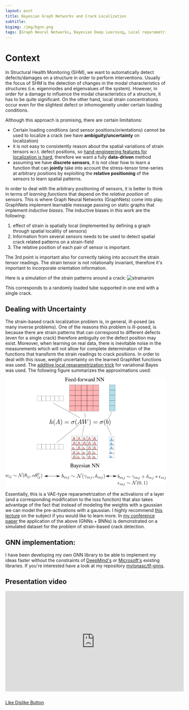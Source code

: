 ```yaml
---
layout: post
title: Bayesian Graph Networks and Crack Localization
subtitle: 
bigimg: /img/bgnn.png
tags: [Graph Neural Networks, Bayesian Deep Learning, Local reparametrization, Crack Detection, PhD]
---
```


# Context
In Structural Health Monitoring (SHM), we want to automatically detect defects/damages on a structure in order to perform interventions.
Usually the focus of SHM is the detection of changes in the modal characteristics of structures (i.e. eigenmodes and eigenvalues of the system).
 However, in order for a damage to influence the modal characteristics of a structure, it has to be quite significant. On the other hand, local strain concentrations occur even for the slightest defect or inhomogeneity under certain loading conditions.

Although this approach is promising, there are certain limitations:

* Certain loading conditions (and sensor positions/orientations) cannot be used to localize a crack (we have **ambiguity/uncertainty** on localization)
* it is not easy to consistently reason about the spatial variations of strain tensors w.r.t. defect positions, so [hand-engineering features for localization is hard](https://www.research-collection.ethz.ch/bitstream/handle/20.500.11850/315815/1/Spatio_temporal_crack_detection.pdf), therefore we want a fully **data-driven** method 
* assuming we have **discrete sensors**, it is not clear how to learn a function that can **jointly** take into account the stress-tensor time-series at arbitrary positions by exploiting the **relative positioning** of the sensors to learn spatial patterns.

In order to deal with the arbitrary positioning of sensors, it is better to think in terms of *learning functions* that depend on the *relative position* of sensors. This is where Graph Neural Networks (GraphNets) come into play. GraphNets implement learnable message passing on static graphs that implement *inductive biases*. The inductive biases in this work are the following:

1. effect of strain is spatially local (implemented by defining a graph through spatial locallity of sensors)
2. Information from several sensors needs to be used to detect spatial crack related patterns on a strain-field
3. The relative position of each pair of sensor is important.

The 3rd point is important also for correctly taking into account the strain tensor readings. The strain tensor is not rotationally invariant, therefore it's important to incorporate orientation information.

Here is a simulation of the strain patterns around a crack:
![strainanim](/img/strainanim.gif)

This corresponds to a randomly loaded tube supported in one end with a single crack.

## Dealing with Uncertainty
The strain-based crack localization problem is, in general, ill-posed (as many inverse problems).
One of the reasons this problem is ill-posed, is because there are strain patterns that can correspond to different defects (even for a single crack) therefore ambiguity on the defect position may exist.
Moreover, when learning on real data, there is inevitable noise in the measurements which will not allow for complete determination of the functions that transform the strain readings to crack positions. 
In order to deal with this issue, weight uncertainty on the learned GraphNet functions was used. The [additive local reparametrization trick](https://www.tensorflow.org/probability/api_docs/python/tfp/layers/DenseLocalReparameterization) for variational Bayes was used. The following figure summarizes the approximations used:

![locrep](/img/bnnlocrep.png)

Essentially, this is a VAE-type reparametrization of the activations of a layer (and a corresponding modification to the loss function) that also takes advantage of the fact that instead of modeling the weights with a gaussian we can model the pre-activations with a gaussian.
I highly recommend [this lecture](https://youtu.be/DFdqafS4iN4?t=1126) on the subject if you would like to learn more.
In [my conference paper](https://arxiv.org/pdf/2012.06791.pdf) the application of the above (GNNs + BNNs) is demonstrated on a simulated dataset for the problem of strain-based crack detection.

## GNN implementation:
I have been developing my own GNN library to be able to implement my ideas faster without the constraints of [DeepMind's](https://github.com/deepmind/graph_nets) or [Microsoft's](https://github.com/microsoft/tf2-gnn) existing libraries. If you're interested have a look at my repository [mylonasc/tf-gnns](https://github.com/mylonasc/tf_gnns). 

## Presentation video
<iframe width="560" height="315" src="https://www.youtube.com/embed/_2UqsidmosY" frameborder="0" allow="accelerometer; autoplay; clipboard-write; encrypted-media; gyroscope; picture-in-picture" allowfullscreen></iframe>

<h3></h3><!-- Start BawkBox Code--><script data-sil-id="6035585e3c0d090013685dc0">var loadWidget = function() { var d = document, w = window, l = window.location,p = l.protocol == "file:" ? "http://" : "//"; if (!w.WS) w.WS = {}; c = w.WS; var m=function(t, o){ var e = d.getElementsByTagName("script"); e=e[e.length-1]; var n = d.createElement(t); if (t=="script") {n.async=true;} for (k in o) n[k] = o[k]; e.parentNode.insertBefore(n, e)}; m("script", { src: p + "bawkbox.com/widget/like-dislike/6035585e3c0d090013685dc0?page=" +encodeURIComponent(l+''), type: 'text/javascript' }); c.load_net = m; }; if(window.Squarespace){ document.addEventListener('DOMContentLoaded', loadWidget); setTimeOut(function(){ document.addEventListener('DOMContentLoaded', loadWidget); }, 3000) } else { loadWidget() } </script><div class="sil-widget-like-dislike sil-widget" id="sil-widget-6035585e3c0d090013685dc0"><a href="//bawkbox.com/install/like-dislike">Like Dislike Button</a></div><!-- End BawkBox Code-->


